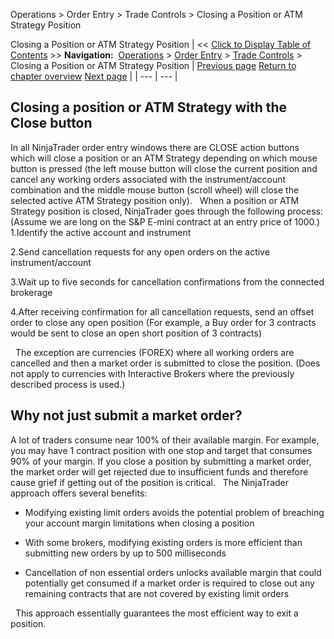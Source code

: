 ﻿
Operations \> Order Entry \> Trade Controls \> Closing a Position or ATM Strategy Position

Closing a Position or ATM Strategy Position
| \<\< [Click to Display Table of Contents](closing_a_position_or_atm_stra.md) \>\> **Navigation:**     [Operations](operations-1.md) \> [Order Entry](order_entry-1.md) \> [Trade Controls](trade_controls-1.md) \> Closing a Position or ATM Strategy Position | [Previous page](trade_controls-1.md) [Return to chapter overview](trade_controls-1.md) [Next page](position_display-1.md) |
| --- | --- |
## Closing a position or ATM Strategy with the Close button
In all NinjaTrader order entry windows there are CLOSE action buttons which will close a position or an ATM Strategy depending on which mouse button is pressed (the left mouse button will close the current position and cancel any working orders associated with the instrument/account combination and the middle mouse button (scroll wheel) will close the selected active ATM Strategy position only).
 
When a position or ATM Strategy position is closed, NinjaTrader goes through the following process: (Assume we are long on the S\&P E\-mini contract at an entry price of 1000\.)
1\.Identify the active account and instrument 

2\.Send cancellation requests for any open orders on the active instrument/account

3\.Wait up to five seconds for cancellation confirmations from the connected brokerage

4\.After receiving confirmation for all cancellation requests, send an offset order to close any open position (For example, a Buy order for 3 contracts would be sent to close an open short position of 3 contracts)

 
The exception are currencies (FOREX) where all working orders are cancelled and then a market order is submitted to close the position. (Does not apply to currencies with Interactive Brokers where the previously described process is used.)
 
## Why not just submit a market order?
A lot of traders consume near 100% of their available margin. For example, you may have 1 contract position with one stop and target that consumes 90% of your margin. If you close a position by submitting a market order, the market order will get rejected due to insufficient funds and therefore cause grief if getting out of the position is critical.
 
The NinjaTrader approach offers several benefits:
- Modifying existing limit orders avoids the potential problem of breaching your account margin limitations when closing a position 

- With some brokers, modifying existing orders is more efficient than submitting new orders by up to 500 milliseconds 

- Cancellation of non essential orders unlocks available margin that could potentially get consumed if a market order is required to close out any remaining contracts that are not covered by existing limit orders 

 
This approach essentially guarantees the most efficient way to exit a position.

